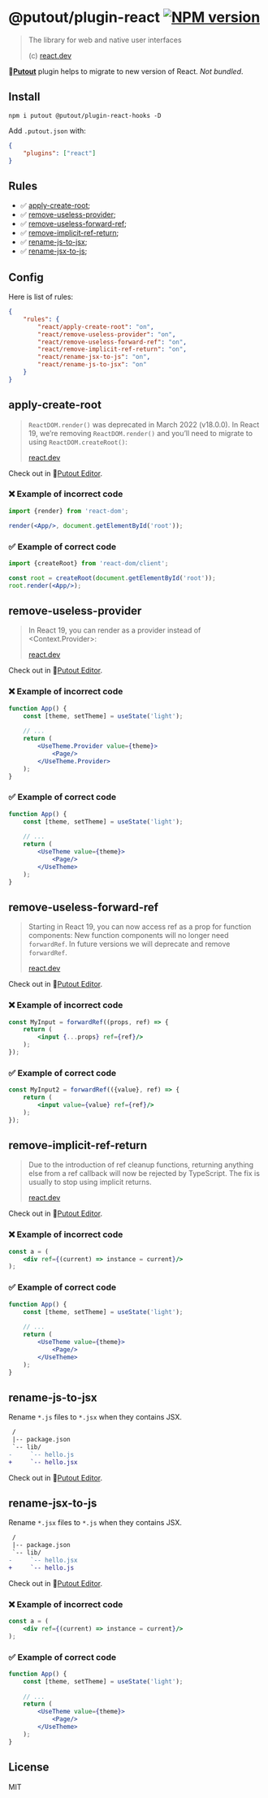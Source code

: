 # @putout/plugin-react [![NPM version][NPMIMGURL]][NPMURL]

[NPMIMGURL]: https://img.shields.io/npm/v/@putout/plugin-react-hooks.svg?style=flat&longCache=true
[NPMURL]: https://npmjs.org/package/@putout/plugin-react-hooks "npm"

> The library for web and native user interfaces
>
> (c) [react.dev](https://react.dev)

🐊[**Putout**](https://github.com/coderaiser/putout) plugin helps to migrate to new version of React. *Not bundled*.

## Install

```
npm i putout @putout/plugin-react-hooks -D
```

Add `.putout.json` with:

```json
{
    "plugins": ["react"]
}
```

## Rules

- ✅ [apply-create-root](#apply-create-root);
- ✅ [remove-useless-provider](#remove-useless-provider);
- ✅ [remove-useless-forward-ref](#remove-useless-forward-ref);
- ✅ [remove-implicit-ref-return](#remove-implicit-ref-return);
- ✅ [rename-js-to-jsx](#rename-js-to-jsx);
- ✅ [rename-jsx-to-js](#rename-jsx-to-js);

## Config

Here is list of rules:

```json
{
    "rules": {
        "react/apply-create-root": "on",
        "react/remove-useless-provider": "on",
        "react/remove-useless-forward-ref": "on",
        "react/remove-implicit-ref-return": "on",
        "react/rename-jsx-to-js": "on",
        "react/rename-js-to-jsx": "on"
    }
}
```

## apply-create-root

> `ReactDOM.render()` was deprecated in March 2022 (v18.0.0). In React 19, we’re removing `ReactDOM.render()` and you’ll need to migrate to using `ReactDOM.createRoot()`:
>
> [react.dev](https://react.dev/blog/2024/04/25/react-19-upgrade-guide#removed-reactdom-render)

Check out in 🐊[Putout Editor](https://putout.cloudcmd.io/#/gist/98f21f4826dba034cb0923a7933e959b/399ada3ea94e718a537e8348c710f14b7fc19c9e).

### ❌ Example of incorrect code

```jsx
import {render} from 'react-dom';

render(<App/>, document.getElementById('root'));
```

### ✅ Example of correct code

```jsx
import {createRoot} from 'react-dom/client';

const root = createRoot(document.getElementById('root'));
root.render(<App/>);
```

## remove-useless-provider

> In React 19, you can render <Context> as a provider instead of <Context.Provider>:
>
> [react.dev](https://react.dev/blog/2024/04/25/react-19#context-as-a-provider)

Check out in 🐊[Putout Editor](https://putout.cloudcmd.io/#/gist/51f66807ab67704288f2f737c5152e6c/8957e4a4beb17e175bff1b10e455ffda59d7c74a).

### ❌ Example of incorrect code

```jsx
function App() {
    const [theme, setTheme] = useState('light');
    
    // ...
    return (
        <UseTheme.Provider value={theme}>
            <Page/>
        </UseTheme.Provider>
    );
}
```

### ✅ Example of correct code

```jsx
function App() {
    const [theme, setTheme] = useState('light');
    
    // ...
    return (
        <UseTheme value={theme}>
            <Page/>
        </UseTheme>
    );
}
```

## remove-useless-forward-ref

> Starting in React 19, you can now access ref as a prop for function components:
> New function components will no longer need `forwardRef`.
> In future versions we will deprecate and remove `forwardRef`.
>
> [react.dev](https://react.dev/blog/2024/04/25/react-19#ref-as-a-prop)

Check out in 🐊[Putout Editor](https://putout.cloudcmd.io/#/gist/d35cf809dad425439de86ceaeca49d38/65229e30b43f072d4d6d04f3998fa47095a0a7f6).

### ❌ Example of incorrect code

```jsx
const MyInput = forwardRef((props, ref) => {
    return (
        <input {...props} ref={ref}/>
    );
});
```

### ✅ Example of correct code

```jsx
const MyInput2 = forwardRef(({value}, ref) => {
    return (
        <input value={value} ref={ref}/>
    );
});
```

## remove-implicit-ref-return

> Due to the introduction of ref cleanup functions, returning anything else from a ref callback will now be rejected by TypeScript. The fix is usually to stop using implicit returns.
>
> [react.dev](https://react.dev/blog/2024/04/25/react-19#context-as-a-provider)

Check out in 🐊[Putout Editor](https://putout.cloudcmd.io/#/gist/dc0c3eb7a20d54645c57e5c1c1321f65/940cde047eeef97f3a00c662e6ea86167dd0f71c).

### ❌ Example of incorrect code

```jsx
const a = (
    <div ref={(current) => instance = current}/>
);
```

### ✅ Example of correct code

```jsx
function App() {
    const [theme, setTheme] = useState('light');
    
    // ...
    return (
        <UseTheme value={theme}>
            <Page/>
        </UseTheme>
    );
}
```

## rename-js-to-jsx

Rename `*.js` files to `*.jsx` when they contains JSX.

```diff
 /
 |-- package.json
 `-- lib/
-     `-- hello.js
+     `-- hello.jsx
```

Check out in 🐊[Putout Editor](https://putout.cloudcmd.io/#/gist/bebaba6a03958effd72f160f9ef8c8ef/e3a275a2d6352183f71415dcd4346f2cd5667748).

## rename-jsx-to-js

Rename `*.jsx` files to `*.js` when they contains JSX.

```diff
 /
 |-- package.json
 `-- lib/
-     `-- hello.jsx
+     `-- hello.js
```

Check out in 🐊[Putout Editor](https://putout.cloudcmd.io/#/gist/20bb4c5e3646ebbebccdc23bc93224c1/a0216b8fce6dce41fce16534d80354d9d94c6983).

### ❌ Example of incorrect code

```jsx
const a = (
    <div ref={(current) => instance = current}/>
);
```

### ✅ Example of correct code

```jsx
function App() {
    const [theme, setTheme] = useState('light');
    
    // ...
    return (
        <UseTheme value={theme}>
            <Page/>
        </UseTheme>
    );
}
```

## License

MIT
